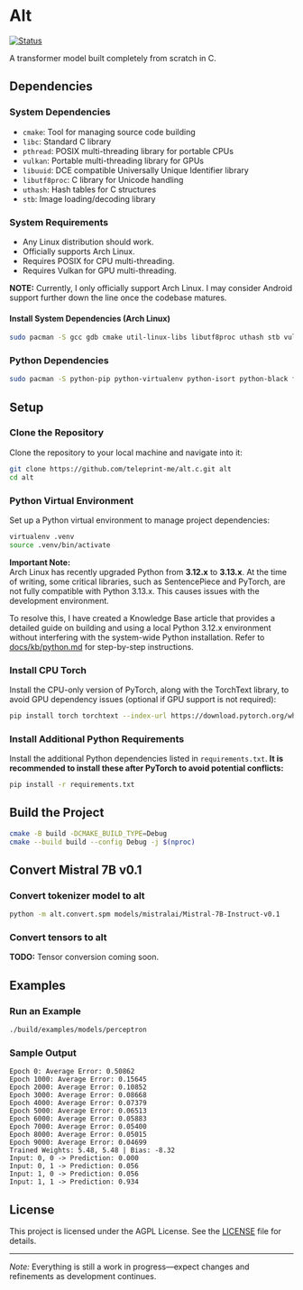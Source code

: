 # Alt

[![Status](https://img.shields.io/badge/Status-Under_Construction-red)](https://teleprint.me/)

A transformer model built completely from scratch in C.

## Dependencies

### System Dependencies

- `cmake`: Tool for managing source code building
- `libc`: Standard C library
- `pthread`: POSIX multi-threading library for portable CPUs
- `vulkan`: Portable multi-threading library for GPUs 
- `libuuid`: DCE compatible Universally Unique Identifier library
- `libutf8proc`: C library for Unicode handling
- `uthash`: Hash tables for C structures
- `stb`: Image loading/decoding library

### System Requirements

- Any Linux distribution should work.
- Officially supports Arch Linux.
- Requires POSIX for CPU multi-threading.
- Requires Vulkan for GPU multi-threading.

**NOTE:** Currently, I only officially support Arch Linux. I may consider Android support further down the line once the codebase matures.

#### Install System Dependencies (Arch Linux)

```sh
sudo pacman -S gcc gdb cmake util-linux-libs libutf8proc uthash stb vulkan-headers vulkan-tools
```

### Python Dependencies

```sh
sudo pacman -S python-pip python-virtualenv python-isort python-black flake8
```

## Setup

### Clone the Repository

Clone the repository to your local machine and navigate into it:

```sh
git clone https://github.com/teleprint-me/alt.c.git alt
cd alt
```

### Python Virtual Environment

Set up a Python virtual environment to manage project dependencies:

```sh
virtualenv .venv
source .venv/bin/activate
```

**Important Note:**  
Arch Linux has recently upgraded Python from **3.12.x** to **3.13.x**. At the time of writing, some critical libraries, such as SentencePiece and PyTorch, are not fully compatible with Python 3.13.x. This causes issues with the development environment.

To resolve this, I have created a Knowledge Base article that provides a detailed guide on building and using a local Python 3.12.x environment without interfering with the system-wide Python installation. Refer to [docs/kb/python.md](docs/kb/python.md) for step-by-step instructions.

### Install CPU Torch

Install the CPU-only version of PyTorch, along with the TorchText library, to avoid GPU dependency issues (optional if GPU support is not required):

```sh
pip install torch torchtext --index-url https://download.pytorch.org/whl/cpu --upgrade
```

### Install Additional Python Requirements

Install the additional Python dependencies listed in `requirements.txt`. **It is recommended to install these after PyTorch to avoid potential conflicts:**

```sh
pip install -r requirements.txt
```

## Build the Project

```sh
cmake -B build -DCMAKE_BUILD_TYPE=Debug
cmake --build build --config Debug -j $(nproc)
```

## Convert Mistral 7B v0.1

### Convert tokenizer model to alt

```sh
python -m alt.convert.spm models/mistralai/Mistral-7B-Instruct-v0.1
```

### Convert tensors to alt

**TODO:** Tensor conversion coming soon.

## Examples

### Run an Example

```sh
./build/examples/models/perceptron
```

### Sample Output

```text
Epoch 0: Average Error: 0.50862
Epoch 1000: Average Error: 0.15645
Epoch 2000: Average Error: 0.10852
Epoch 3000: Average Error: 0.08668
Epoch 4000: Average Error: 0.07379
Epoch 5000: Average Error: 0.06513
Epoch 6000: Average Error: 0.05883
Epoch 7000: Average Error: 0.05400
Epoch 8000: Average Error: 0.05015
Epoch 9000: Average Error: 0.04699
Trained Weights: 5.48, 5.48 | Bias: -8.32
Input: 0, 0 -> Prediction: 0.000
Input: 0, 1 -> Prediction: 0.056
Input: 1, 0 -> Prediction: 0.056
Input: 1, 1 -> Prediction: 0.934
```

## License

This project is licensed under the AGPL License. See the [LICENSE](LICENSE) file for details.

---

*Note:* Everything is still a work in progress—expect changes and refinements as development continues.
